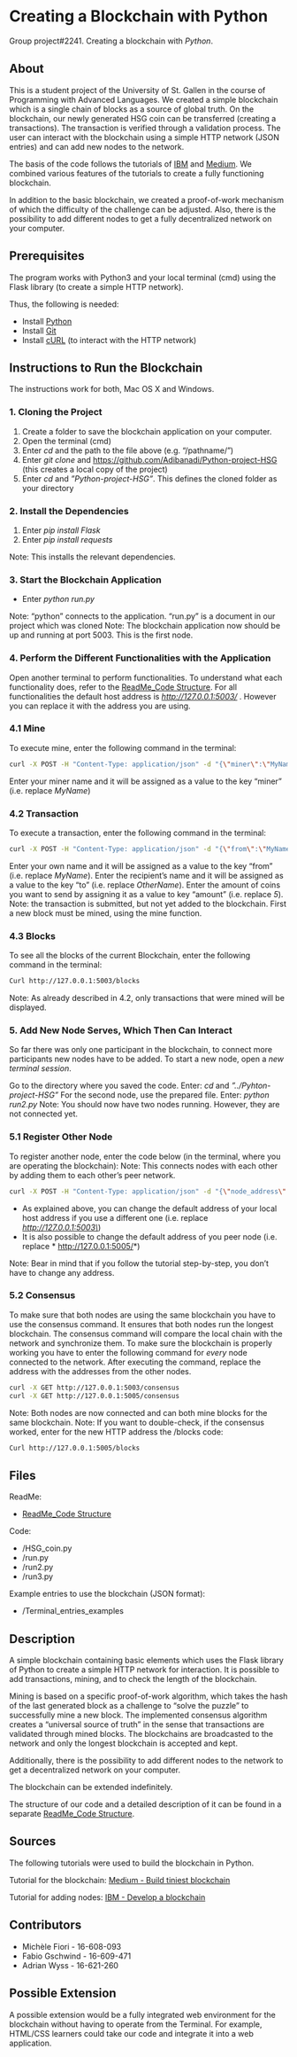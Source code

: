 # **Creating a Blockchain with Python**

Group project#2241. Creating a blockchain with *Python*.

## About

This is a student project of the University of St. Gallen in the course of Programming with Advanced Languages. We created a simple blockchain which is a single chain of blocks as a source of global truth. On the blockchain, our newly generated HSG coin can be transferred (creating a transactions). The transaction is verified through a validation process. 
The user can interact with the blockchain using a simple HTTP network (JSON entries) and can add new nodes to the network. 

The basis of the code follows the tutorials of [IBM](https://developer.ibm.com/technologies/blockchain/tutorials/develop-a-blockchain-application-from-scratch-in-python/) and [Medium](https://medium.com/crypto-currently/lets-build-the-tiniest-blockchain-e70965a248b). We combined various features of the tutorials to create a fully functioning blockchain.

In addition to the basic blockchain, we created a proof-of-work mechanism of which the difficulty of the challenge can be adjusted. Also, there is the possibility to add different nodes to get a fully decentralized network on your computer.

## Prerequisites

The program works with Python3 and your local terminal (cmd) using the Flask library (to create a simple HTTP network).

Thus, the following is needed:

* Install [Python](https://www.python.org/downloads/)
* Install [Git](https://git-scm.com/downloads) 
* Install [cURL](https://stackoverflow.com/a/9507379) (to interact with the HTTP network)

## Instructions to Run the Blockchain

The instructions work for both, Mac OS X and Windows.

### 1. Cloning the Project

1. Create a folder to save the blockchain application on your computer.
2. Open the terminal (cmd)
3. Enter *cd* and the path to the file above (e.g. “/pathname/”)
4. Enter *git clone* and https://github.com/Adibanadi/Python-project-HSG (this creates a local copy of the project)
5. Enter *cd* and *”Python-project-HSG”*. This defines the cloned folder as your directory



### 2. Install the Dependencies

1. Enter *pip install Flask*
2. Enter *pip install requests*

Note: This installs the relevant dependencies.

### 3. Start the Blockchain Application

* Enter *python run.py* 

Note: “python” connects to the application. “run.py” is a document in our project which was cloned
Note: The blockchain application now should be up and running at port 5003. This is the first node.

### 4. Perform the Different Functionalities with the Application

Open another terminal to perform functionalities. 
To understand what each functionality does, refer to the [ReadMe_Code Structure](https://github.com/Adibanadi/Python-project-HSG/blob/main/README_Code%20Structure.md). 
For all functionalities the default host address is *http://127.0.0.1:5003/* . However you can replace it with the address you are using.

### 4.1 Mine

To execute mine, enter the following command in the terminal:

```sh
curl -X POST -H "Content-Type: application/json" -d "{\"miner\":\"MyName\"}" http://127.0.0.1:5003/mine
```
Enter your miner name and it will be assigned as a value to the key “miner” (i.e. replace *MyName*)

### 4.2 Transaction

To execute a transaction, enter the following command in the terminal:


```sh
curl -X POST -H "Content-Type: application/json" -d "{\"from\":\"MyName\", \"to\": \"OtherName\", \"amount\": 5}" http://127.0.0.1:5003/add_transaction
```

Enter your own name and it will be assigned as a value to the key “from” (i.e. replace *MyName*).
Enter the recipient’s name and it will be assigned as a value to the key “to” (i.e. replace *OtherName*).
Enter the amount of coins you want to send by assigning it as a value to key “amount” (i.e. replace *5*).
Note: the transaction is submitted, but not yet added to the blockchain. First a new block must be mined, using the mine function. 

### 4.3 Blocks

To see all the blocks of the current Blockchain, enter the following command in the terminal:

```sh
Curl http://127.0.0.1:5003/blocks
```

Note: As already described in 4.2, only transactions that were mined will be displayed.

### 5. Add New Node Serves, Which Then Can Interact

So far there was only one participant in the blockchain, to connect more participants new nodes have to be added.
To start a new node, open a *new terminal session*.

Go to the directory where you saved the code. Enter: *cd* and *”../Pyhton-project-HSG”*
For the second node, use the prepared file. Enter: *python run2.py*
Note: You should now have two nodes running. However, they are not connected yet.

### 5.1 Register Other Node

To register another node, enter the code below (in the terminal, where you are operating the blockchain): 
Note: This connects nodes with each other by adding them to each other’s peer network.

```sh
curl -X POST -H "Content-Type: application/json" -d "{\"node_address\":\"http://127.0.0.1:5003\"}" http://127.0.0.1:5005/register_other_node
```

* As explained above, you can change the default address of your local host address if you use a different one (i.e. replace *http://127.0.0.1:5003\*) 
* It is also possible to change the default address of you peer node (i.e. replace * http://127.0.0.1:5005/*)

Note: Bear in mind that if you follow the tutorial step-by-step, you don’t have to change any address.

### 5.2 Consensus

To make sure that both nodes are using the same blockchain you have to use the consensus command. It ensures that both nodes run the longest blockchain. The consensus command will compare the local chain with the network and synchronize them.
To make sure the blockchain is properly working you have to enter the following command for *every* node connected to the network. After executing the command, replace the address with the addresses from the other nodes.

```sh
curl -X GET http://127.0.0.1:5003/consensus
curl -X GET http://127.0.0.1:5005/consensus
```

Note: Both nodes are now connected and can both mine blocks for the same blockchain. 
Note: If you want to double-check, if the consensus worked, enter for the new HTTP address the /blocks code:

```sh
Curl http://127.0.0.1:5005/blocks
```


## Files

ReadMe:
* [ReadMe_Code Structure](https://github.com/Adibanadi/Python-project-HSG/blob/main/README_Code%20Structure.md)

Code: 
* /HSG_coin.py	
* /run.py
* /run2.py
* /run3.py

Example entries to use the blockchain (JSON format):
* /Terminal_entries_examples

## Description

A simple blockchain containing basic elements which uses the Flask library of Python to create a simple HTTP network for interaction. It is possible to add transactions, mining, and to check the length of the blockchain. 

Mining is based on a specific proof-of-work algorithm, which takes the hash of the last generated block as a challenge to “solve the puzzle” to successfully mine a new block. The implemented consensus algorithm creates a “universal source of truth” in the sense that transactions are validated through mined blocks. The blockchains are broadcasted to the network and only the longest blockchain is accepted and kept.

Additionally, there is the possibility to add different nodes to the network to get a decentralized network on your computer. 

The blockchain can be extended indefinitely.

The structure of our code and a detailed description of it can be found in a separate [ReadMe_Code Structure](https://github.com/Adibanadi/Python-project-HSG/blob/main/README_Code%20Structure.md).

## Sources

The following tutorials were used to build the blockchain in Python.

Tutorial for the blockchain: 
[Medium - Build tiniest blockchain](https://medium.com/crypto-currently/lets-build-the-tiniest-blockchain-e70965a248b)

Tutorial for adding nodes:
[IBM - Develop a blockchain](https://developer.ibm.com/technologies/blockchain/tutorials/develop-a-blockchain-application-from-scratch-in-python/)


## Contributors

* Michèle Fiori - 16-608-093
* Fabio Gschwind - 16-609-471
* Adrian Wyss - 16-621-260

## Possible Extension

A possible extension would be a fully integrated web environment for the blockchain without having to operate from the Terminal. For example, HTML/CSS learners could take our code and integrate it into a web application.

